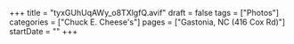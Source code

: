 +++
title = "tyxGUhUqAWy_o8TXlgfQ.avif"
draft = false
tags = ["Photos"]
categories = ["Chuck E. Cheese's"]
pages = ["Gastonia, NC (416 Cox Rd)"]
startDate = ""
+++
